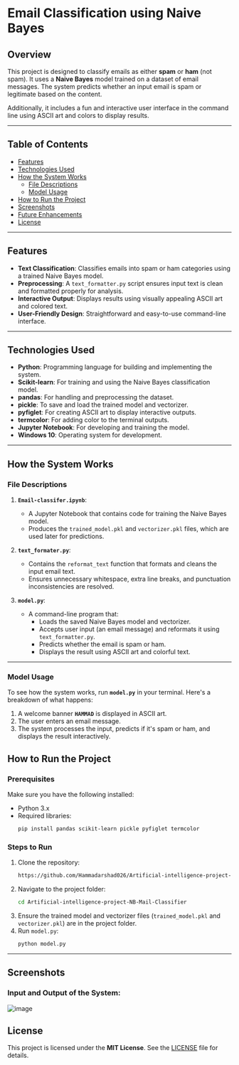 # Email Classification using Naive Bayes

## Overview
This project is designed to classify emails as either **spam** or **ham** (not spam). It uses a **Naive Bayes** model trained on a dataset of email messages. The system predicts whether an input email is spam or legitimate based on the content.  

Additionally, it includes a fun and interactive user interface in the command line using ASCII art and colors to display results.

---

## Table of Contents
- [Features](#features)
- [Technologies Used](#technologies-used)
- [How the System Works](#how-the-system-works)
  - [File Descriptions](#file-descriptions)
  - [Model Usage](#model-usage)
- [How to Run the Project](#how-to-run-the-project)
- [Screenshots](#screenshots)
- [Future Enhancements](#future-enhancements)
- [License](#license)

---

## Features
- **Text Classification**: Classifies emails into spam or ham categories using a trained Naive Bayes model.
- **Preprocessing**: A `text_formatter.py` script ensures input text is clean and formatted properly for analysis.
- **Interactive Output**: Displays results using visually appealing ASCII art and colored text.
- **User-Friendly Design**: Straightforward and easy-to-use command-line interface.

---

## Technologies Used
- **Python**: Programming language for building and implementing the system.
- **Scikit-learn**: For training and using the Naive Bayes classification model.
- **pandas**: For handling and preprocessing the dataset.
- **pickle**: To save and load the trained model and vectorizer.
- **pyfiglet**: For creating ASCII art to display interactive outputs.
- **termcolor**: For adding color to the terminal outputs.
- **Jupyter Notebook**: For developing and training the model.
- **Windows 10**: Operating system for development.

---

## How the System Works

### File Descriptions
1. **`Email-classifer.ipynb`**:
   - A Jupyter Notebook that contains code for training the Naive Bayes model.
   - Produces the `trained_model.pkl` and `vectorizer.pkl` files, which are used later for predictions.

2. **`text_formater.py`**:
   - Contains the `reformat_text` function that formats and cleans the input email text.
   - Ensures unnecessary whitespace, extra line breaks, and punctuation inconsistencies are resolved.

3. **`model.py`**:
   - A command-line program that:
     - Loads the saved Naive Bayes model and vectorizer.
     - Accepts user input (an email message) and reformats it using `text_formatter.py`.
     - Predicts whether the email is spam or ham.
     - Displays the result using ASCII art and colorful text.

---

### Model Usage

To see how the system works, run **`model.py`** in your terminal. Here's a breakdown of what happens:
1. A welcome banner **`HAMMAD`** is displayed in ASCII art.
2. The user enters an email message.
3. The system processes the input, predicts if it's spam or ham, and displays the result interactively.

## How to Run the Project

### Prerequisites
Make sure you have the following installed:
- Python 3.x
- Required libraries:
  ```bash
  pip install pandas scikit-learn pickle pyfiglet termcolor
  ```

### Steps to Run
1. Clone the repository:
   ```bash
   https://github.com/Hammadarshad026/Artificial-intelligence-project-NB-Mail-Classifier.git
   ```
2. Navigate to the project folder:
   ```bash
   cd Artificial-intelligence-project-NB-Mail-Classifier
   ```
3. Ensure the trained model and vectorizer files (`trained_model.pkl` and `vectorizer.pkl`) are in the project folder.
4. Run `model.py`:
   ```bash
   python model.py
   ```

---

## Screenshots
### Input and Output of the System:
![image](https://github.com/user-attachments/assets/15d7cfa3-be71-4397-ad4a-f91288f96b41)




## License
This project is licensed under the **MIT License**. See the [LICENSE](LICENSE) file for details.
